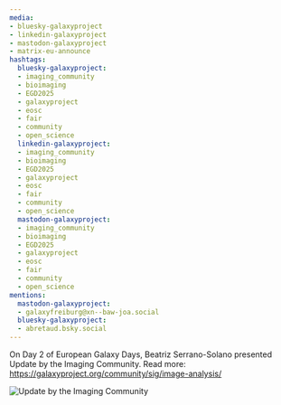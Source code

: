 ```yaml
---
media:
- bluesky-galaxyproject
- linkedin-galaxyproject
- mastodon-galaxyproject
- matrix-eu-announce
hashtags:
  bluesky-galaxyproject:
  - imaging_community
  - bioimaging
  - EGD2025
  - galaxyproject
  - eosc
  - fair
  - community
  - open_science
  linkedin-galaxyproject:
  - imaging_community
  - bioimaging
  - EGD2025
  - galaxyproject
  - eosc
  - fair
  - community
  - open_science
  mastodon-galaxyproject:
  - imaging_community
  - bioimaging
  - EGD2025
  - galaxyproject
  - eosc
  - fair
  - community
  - open_science
mentions:
  mastodon-galaxyproject:
  - galaxyfreiburg@xn--baw-joa.social
  bluesky-galaxyproject:
  - abretaud.bsky.social
---
```


On Day 2 of European Galaxy Days, Beatriz Serrano-Solano presented Update by the Imaging Community.
Read more: https://galaxyproject.org/community/sig/image-analysis/

![Update by the Imaging Community](https://github.com/user-attachments/assets/d077c476-ed48-45e2-a794-cc152ac1e49a)